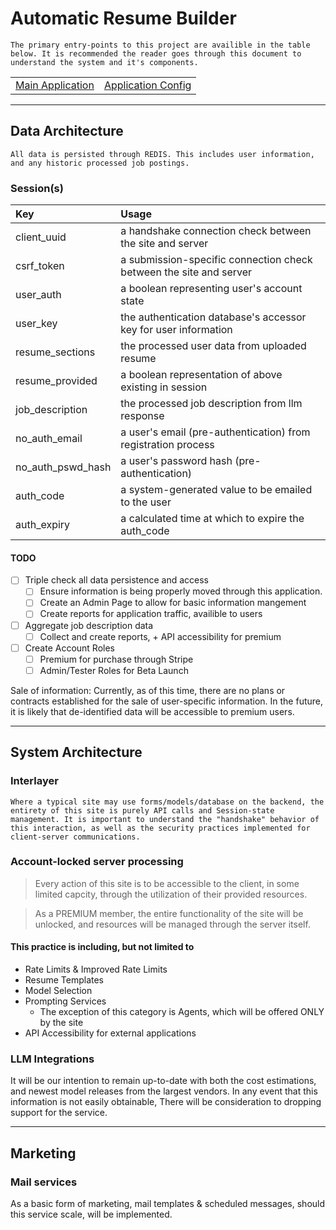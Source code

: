 # Automatic Resume Builder
    The primary entry-points to this project are availible in the table below. It is recommended the reader goes through this document to understand the system and it's components.

|||
|:---:|:---:|
| [Main Application](app.py) | [Application Config](lib/app_conf.py) |

---
## Data Architecture
    All data is persisted through REDIS. This includes user information, and any historic processed job postings.

### Session(s)
| Key | Usage|
|:---|:---|
| client_uuid | a handshake connection check between the site and server |
| csrf_token | a submission-specific connection check between the site and server |
| user_auth | a boolean representing user's account state |
| user_key | the authentication database's accessor key for user information |
| resume_sections | the processed user data from uploaded resume |
| resume_provided | a boolean representation of above existing in session |
| job_description | the processed job description from llm response |
| no_auth_email | a user's email (pre-authentication) from registration process |
| no_auth_pswd_hash | a user's password hash (pre-authentication) |
| auth_code | a system-generated value to be emailed to the user |
| auth_expiry | a calculated time at which to expire the auth_code |

#### TODO
- [ ] Triple check all data persistence and access
  - [ ] Ensure information is being properly moved through this application.
  - [ ] Create an Admin Page to allow for basic information mangement
  - [ ] Create reports for application traffic, availible to users
- [ ] Aggregate job description data
  - [ ] Collect and create reports, + API accessibility for premium
- [ ] Create Account Roles
  - [ ] Premium for purchase through Stripe
  - [ ] Admin/Tester Roles for Beta Launch

Sale of information: Currently, as of this time, there are no plans or contracts established for the sale of user-specific information. In the future, it is likely that de-identified data will be accessible to premium users.

---

## System Architecture
### Interlayer
    Where a typical site may use forms/models/database on the backend, the entirety of this site is purely API calls and Session-state management. It is important to understand the "handshake" behavior of this interaction, as well as the security practices implemented for client-server communications.

### Account-locked server processing
> Every action of this site is to be accessible to the client, in some limited capcity, through the utilization of their provided resources.

> As a PREMIUM member, the entire functionality of the site will be unlocked, and resources will be managed through the server itself.

#### This practice is including, but not limited to
- Rate Limits & Improved Rate Limits
- Resume Templates
- Model Selection
- Prompting Services
  - The exception of this category is Agents, which will be offered ONLY by the site
- API Accessibility for external applications

### LLM Integrations
It will be our intention to remain up-to-date with both the cost estimations, and newest model releases from the largest vendors. In any event that this information is not easily obtainable, There will be consideration to dropping support for the service.

---

## Marketing

### Mail services
As a basic form of marketing, mail templates & scheduled messages, should this service scale, will be implemented.

